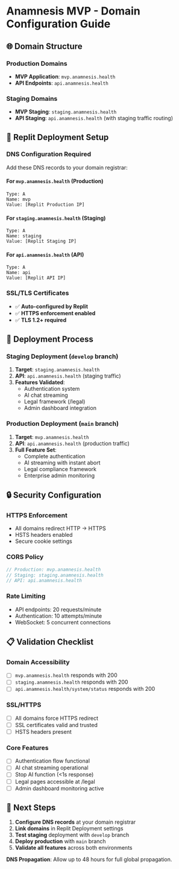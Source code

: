 # Anamnesis MVP - Domain Configuration Guide

## 🌐 Domain Structure

### Production Domains
- **MVP Application**: `mvp.anamnesis.health`
- **API Endpoints**: `api.anamnesis.health`

### Staging Domains  
- **MVP Staging**: `staging.anamnesis.health`
- **API Staging**: `api.anamnesis.health` (with staging traffic routing)

## 🔧 Replit Deployment Setup

### DNS Configuration Required

Add these DNS records to your domain registrar:

#### For `mvp.anamnesis.health` (Production)
```
Type: A
Name: mvp
Value: [Replit Production IP]
```

#### For `staging.anamnesis.health` (Staging)
```
Type: A  
Name: staging
Value: [Replit Staging IP]
```

#### For `api.anamnesis.health` (API)
```
Type: A
Name: api
Value: [Replit API IP]
```

### SSL/TLS Certificates
- ✅ **Auto-configured by Replit**
- ✅ **HTTPS enforcement enabled**
- ✅ **TLS 1.2+ required**

## 🚀 Deployment Process

### Staging Deployment (`develop` branch)
1. **Target**: `staging.anamnesis.health`
2. **API**: `api.anamnesis.health` (staging traffic)
3. **Features Validated**:
   - Authentication system
   - AI chat streaming
   - Legal framework (/legal)
   - Admin dashboard integration

### Production Deployment (`main` branch)  
1. **Target**: `mvp.anamnesis.health`
2. **API**: `api.anamnesis.health` (production traffic)
3. **Full Feature Set**:
   - Complete authentication
   - AI streaming with instant abort
   - Legal compliance framework
   - Enterprise admin monitoring

## 🔒 Security Configuration

### HTTPS Enforcement
- All domains redirect HTTP → HTTPS
- HSTS headers enabled
- Secure cookie settings

### CORS Policy
```javascript
// Production: mvp.anamnesis.health
// Staging: staging.anamnesis.health  
// API: api.anamnesis.health
```

### Rate Limiting
- API endpoints: 20 requests/minute
- Authentication: 10 attempts/minute
- WebSocket: 5 concurrent connections

## 📋 Validation Checklist

### Domain Accessibility
- [ ] `mvp.anamnesis.health` responds with 200
- [ ] `staging.anamnesis.health` responds with 200
- [ ] `api.anamnesis.health/system/status` responds with 200

### SSL/HTTPS  
- [ ] All domains force HTTPS redirect
- [ ] SSL certificates valid and trusted
- [ ] HSTS headers present

### Core Features
- [ ] Authentication flow functional
- [ ] AI chat streaming operational  
- [ ] Stop AI function (<1s response)
- [ ] Legal pages accessible at /legal
- [ ] Admin dashboard monitoring active

## 🎯 Next Steps

1. **Configure DNS records** at your domain registrar
2. **Link domains** in Replit Deployment settings
3. **Test staging** deployment with `develop` branch
4. **Deploy production** with `main` branch
5. **Validate all features** across both environments

**DNS Propagation**: Allow up to 48 hours for full global propagation.
